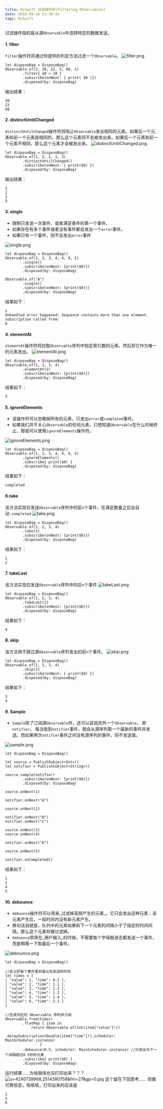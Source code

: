 ```yaml
---
title: RxSwift 过滤操作符(Filtering Observables)
date: 2018-09-26 21:30:34
tags: RxSwift
---
```

过滤操作指的是从源`Observable`中选择特定的数据发送。
#### 1. filter
`filter`操作符将通过你提供的判定方法过滤一个`Observable`。
![filter.png](https://upload-images.jianshu.io/upload_images/2855070-7403d9c225aec4cb.png?imageMogr2/auto-orient/strip%7CimageView2/2/w/1240)

```
let disposeBag = DisposeBag()
Observable.of(2, 30, 22, 5, 60, 1)
        .filter{ $0 > 10 }
        .subscribe(onNext: { print( $0 )})
        .disposed(by: disposeBag)
```
输出结果：
```
30
22
60
```
#### 2. distinctUntilChanged
`distinctUntilChanged`操作符将阻止`Observable`发出相同的元素。如果后一个元素和前一个元素是相同的，那么这个元素将不会被发出来。如果后一个元素和前一个元素不相同，那么这个元素才会被发出来。
![distinctUntilChanged.png](https://upload-images.jianshu.io/upload_images/2855070-0c5afa37f9610704.png?imageMogr2/auto-orient/strip%7CimageView2/2/w/1240)
```
let disposeBag = DisposeBag()
Observable.of(1, 2, 2, 1, 3)
        .distinctUntilChanged()
        .subscribe(onNext: { print($0) })
        .disposed(by: disposeBag)
```
输出结果：
```
1
2
1
3
```
#### 3. single
- 限制只发送一次事件，或者满足条件的第一个事件。
- 如果存在有多个事件或者没有事件都会发出一个`error`事件。
- 如果只有一个事件，则不会发出`error`事件

![single.png](https://upload-images.jianshu.io/upload_images/2855070-29bfd143ec29394e.png?imageMogr2/auto-orient/strip%7CimageView2/2/w/1240)

```
let disposeBag = DisposeBag()
Observable.of(1, 2, 3, 4, 4, 4, 5)
        .single()
        .subscribe(onNext: {print($0)})
        .disposed(by: disposeBag)

Observable.of("A")
        .single()
        .subscribe(onNext: {print($0)})
        .disposed(by: disposeBag)
```
结果如下：
```
1
Unhandled error happened: Sequence contains more than one element.
subscription called from:
A
```
#### 4. elementAt
`elementAt`操作符将拉取`Observable`序列中指定索引数的元素，然后将它作为唯一的元素发出。
![elementAt.png](https://upload-images.jianshu.io/upload_images/2855070-b8ac9409cc9bf25d.png?imageMogr2/auto-orient/strip%7CimageView2/2/w/1240)
```
let disposeBag = DisposeBag()
Observable.of(1, 2, 3, 4)
        .elementAt(2)
        .subscribe(onNext: {print($0)})
        .disposed(by: disposeBag)
```
结果如下：
```
3
```
#### 5. ignoreElements
- 该操作符可以忽略掉所有的元素，只发出`error`或`completed`事件。
- 如果我们并不关心`Observable`的任何元素，只想知道`Observable`在什么时候终止，那就可以使用`ignoreElements`操作符。

![ignoreElements.png](https://upload-images.jianshu.io/upload_images/2855070-bcadae47ddc7f71e.png?imageMogr2/auto-orient/strip%7CimageView2/2/w/1240)
```
let disposeBag = DisposeBag()
Observable.of(1, 2, 3, 4, 4, 4, 5)
        .ignoreElements()
        .subscribe{ print($0) }
        .disposed(by: disposeBag)
```
结果如下：
```
completed
```
#### 6.take
该方法实现仅发送`Observable`序列中的前`n`个事件，在满足数量之后会自动`.completed`
![take.png](https://upload-images.jianshu.io/upload_images/2855070-ba890655a1787c13.png?imageMogr2/auto-orient/strip%7CimageView2/2/w/1240)
```
let disposeBag = DisposeBag()
Observable.of(1, 2, 3, 4)
        .take(2)
        .subscribe(onNext: {print($0)})
        .disposed(by: disposeBag)
```
结果如下：
```
1
2
```
#### 7. takeLast
该方法实现仅发送`Observable`序列中的后`n`个事件
![takeLast.png](https://upload-images.jianshu.io/upload_images/2855070-3e60ff6e411e234c.png?imageMogr2/auto-orient/strip%7CimageView2/2/w/1240)
```
let disposeBag = DisposeBag()
Observable.of(1, 2, 3, 4)
        .takeLast(1)
        .subscribe(onNext: {print($0)})
        .disposed(by: disposeBag)
```
结果如下：
```
4
```
#### 8. skip
该方法用于跳过源`Observable`序列发出的前`n`个事件。
![skip.png](https://upload-images.jianshu.io/upload_images/2855070-439c4618a9901d45.png?imageMogr2/auto-orient/strip%7CimageView2/2/w/1240)
```
let disposeBag = DisposeBag()
Observable.of(1, 2, 3, 4)
        .skip(2)
        .subscribe(onNext: { print($0) })
        .disposed(by: disposeBag)
```
结果如下：
```
3
4
```
#### 9. Sample
- `Sample`除了订阅源`Observable`外，还可以监视另外一个`Observable`， 即`notifier`。
每当收到`notifier`事件，就会从源序列取一个最新的事件并发送。而如果两次`notifier`事件之间没有源序列的事件，则不发送值。

![sample.png](https://upload-images.jianshu.io/upload_images/2855070-509212ce29f1c102.png?imageMogr2/auto-orient/strip%7CimageView2/2/w/1240)
```
let disposeBag = DisposeBag()

let source = PublishSubject<Int>()
let notifier = PublishSubject<String>()

source.sample(notifier)
        .subscribe(onNext: {print($0)})
        .disposed(by: disposeBag)

source.onNext(1)

notifier.onNext("A")

source.onNext(2)

notifier.onNext("B")
notifier.onNext("C")

source.onNext(3)
source.onNext(4)

notifier.onNext("D")

source.onNext(5)

notifier.onCompleted()
```
结果如下：
```
1
2
4
5
```
#### 10. debounce
- `debounce`操作符可以用来_过滤掉高频产生的元素_，它只会发出这种元素：该元素产生后，一段时间内没有新元素产生。
- 换句话说就是，队列中的元素如果和下一个元素的间隔小于了指定的时间间隔，那么这个元素将被过滤掉。
- `debounce`常用在_用户输入_的时候，不需要每个字母敲进去都发送一个事件，而是稍等一下取最后一个事件。

![debounce.png](https://upload-images.jianshu.io/upload_images/2855070-b313fa33f47012ce.png?imageMogr2/auto-orient/strip%7CimageView2/2/w/1240)

```
let disposeBag = DisposeBag()

//定义好每个事件里的值以及发送的时间
let times = [
[ "value": 1, "time": 0.1 ],
[ "value": 2, "time": 1.1 ],
[ "value": 3, "time": 1.2 ],
[ "value": 4, "time": 1.2 ],
[ "value": 5, "time": 1.4 ],
[ "value": 6, "time": 2.1 ]
]

//生成对应的 Observable 序列并订阅
Observable.from(times)
        .flatMap { item in
            return Observable.of(Int(item["value"]!))
                            .delaySubscription(Double(item["time"]!),scheduler: MainScheduler.instance)
                }
        .debounce(0.5, scheduler: MainScheduler.instance) //只发出与下一个间隔超过0.5秒的元素
        .subscribe{ print($0) }
        .disposed(by: disposeBag)
```
运行结果......为啥我啥也没打印出来？？？
![u=4240739968,2514380758&fm=27&gp=0.jpg](https://upload-images.jianshu.io/upload_images/2855070-bafa66b6f115f0c9.jpg?imageMogr2/auto-orient/strip%7CimageView2/2/w/1240)
这个留在下回思考......
但据可靠信息，咳咳咳，打印出来的应该是
```
1
5
6
```

